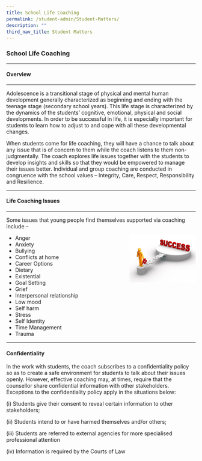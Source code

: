 ```yaml
---
title: School Life Coaching
permalink: /student-admin/Student-Matters/
description: ""
third_nav_title: Student Matters
---
```

### **School Life Coaching**
-------------------------------------------------------------------
#### **Overview**

-------------------------------------------------------------------
Adolescence is a transitional stage of physical and mental human development generally characterized as beginning and ending with the teenage stage (secondary school years). This life stage is characterized by the dynamics of the students’ cognitive, emotional, physical and social developments. In order to be successful in life, it is especially important for students to learn how to adjust to and cope with all these developmental changes.

When students come for life coaching, they will have a chance to talk about any issue that is of concern to them while the coach listens to them non-judgmentally. The coach explores life issues together with the students to develop insights and skills so that they would be empowered to manage their issues better. Individual and group coaching are conducted in congruence with the school values – Integrity, Care, Respect, Responsibility and Resilience.

-------------------------------------------------------------------
#### **Life Coaching Issues**

-------------------------------------------------------------------
Some issues that young people find themselves supported via coaching include –

<img src="/images/life%20coaching%20issues.png" 
     style="width:35%" align=right>

*   Anger
*   Anxiety
*   Bullying
*   Conflicts at home
*   Career Options
*   Dietary
*   Existential
*   Goal Setting
*   Grief
*   Interpersonal relationship
*   Low mood
*   Self harm
*   Stress
*   Self Identity
*   Time Management
*   Trauma

-------------------------------------------------------------------
#### **Confidentiality**

In the work with students, the coach subscribes to a confidentiality policy so as to create a safe environment for students to talk about their issues openly. However, effective coaching may, at times, require that the counsellor share confidential information with other stakeholders. Exceptions to the confidentiality policy apply in the situations below:

(i) Students give their consent to reveal certain information to other stakeholders;

(ii) Students intend to or have harmed themselves and/or others;

(iii) Students are referred to external agencies for more specialised professional attention

(iv) Information is required by the Courts of Law